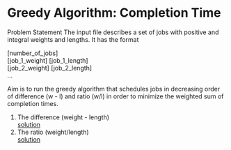 # Greedy Algorithm: Completion Time

Problem Statement
The input file describes a set of jobs with positive and integral weights and lengths. It has the format

[number_of_jobs] </br>
[job_1_weight] [job_1_length]</br>
[job_2_weight] [job_2_length]</br>
...</br>

Aim is to run the greedy algorithm that schedules jobs in decreasing order of difference (w - l) and ratio (w/l)
in order to minimize the weighted sum of completion times.
1. The difference (weight - length) </br> 
    [solution](https://github.com/jitendrabhamare/Python-Data-Structures-Algorithms/blob/master/comp_time_diff.py)
2. The ratio (weight/length) </br>
    [solution](https://github.com/jitendrabhamare/Python-Data-Structures-Algorithms/blob/master/comp_time_ratio.py)
